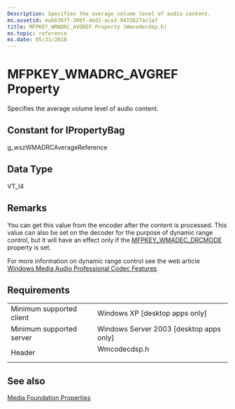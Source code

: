```yaml
---
Description: Specifies the average volume level of audio content.
ms.assetid: eabb36ff-300f-4ed1-aca3-9415627ac1a7
title: MFPKEY_WMADRC_AVGREF Property (Wmcodecdsp.h)
ms.topic: reference
ms.date: 05/31/2018
---
```


# MFPKEY\_WMADRC\_AVGREF Property

Specifies the average volume level of audio content.

## Constant for IPropertyBag

g\_wszWMADRCAverageReference

## Data Type

VT\_I4

## Remarks

You can get this value from the encoder after the content is processed. This value can also be set on the decoder for the purpose of dynamic range control, but it will have an effect only if the [MFPKEY\_WMADEC\_DRCMODE](mfpkey-wmadec-drcmodeproperty.md) property is set.

For more information on dynamic range control see the web article [Windows Media Audio Professional Codec Features](/previous-versions/ms867218(v=msdn.10)).

## Requirements



|                                     |                                                                                         |
|-------------------------------------|-----------------------------------------------------------------------------------------|
| Minimum supported client<br/> | Windows XP \[desktop apps only\]<br/>                                             |
| Minimum supported server<br/> | Windows Server 2003 \[desktop apps only\]<br/>                                    |
| Header<br/>                   | <dl> <dt>Wmcodecdsp.h</dt> </dl> |



## See also

<dl> <dt>

[Media Foundation Properties](media-foundation-properties.md)
</dt> </dl>

 

 